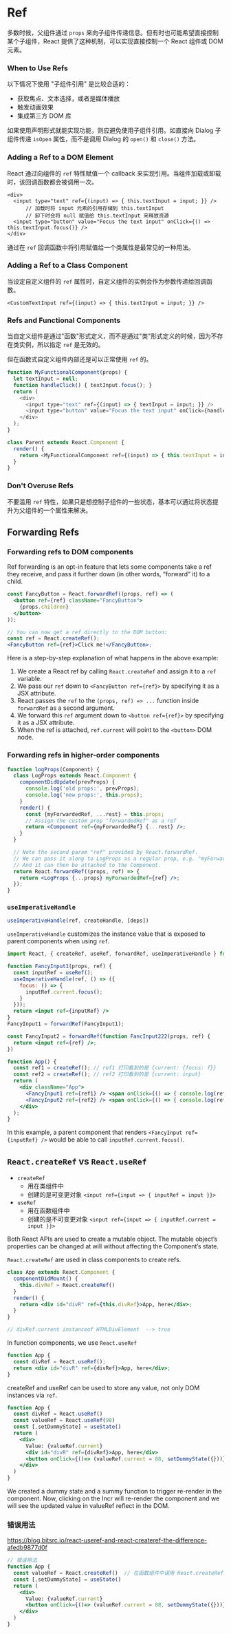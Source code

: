# Ref

多数时候，父组件通过 `props` 来向子组件传递信息。但有时也可能希望直接控制某个子组件，React 提供了这种机制，可以实现直接控制一个 React 组件或 DOM 元素。

### When to Use Refs

以下情况下使用 "子组件引用" 是比较合适的：
  * 获取焦点、文本选择，或者是媒体播放
  * 触发动画效果
  * 集成第三方 DOM 库

如果使用声明形式就能实现功能，则应避免使用子组件引用。如直接向 Dialog 子组件传递 `isOpen` 属性，而不是调用 Dialog 的 `open()` 和 `close()` 方法。

### Adding a Ref to a DOM Element

React 通过向组件的 `ref` 特性赋值一个 callback 来实现引用。当组件加载或卸载时，该回调函数都会被调用一次。

```
<div>
  <input type="text" ref={(input) => { this.textInput = input; }} />
      // 加载时将 input 元素的引用存储到 this.textInput
      // 卸下时会将 null 赋值给 this.textInput 来释放资源
  <input type="button" value="Focus the text input" onClick={() => this.textInput.focus()} />
</div>
```

通过在 `ref` 回调函数中将引用赋值给一个类属性是最常见的一种用法。

### Adding a Ref to a Class Component

当设定自定义组件的 `ref` 属性时，自定义组件的实例会作为参数传递给回调函数。

```
<CustomTextInput ref={(input) => { this.textInput = input; }} />
```

### Refs and Functional Components

当自定义组件是通过"函数"形式定义，而不是通过"类"形式定义的时候，因为不存在类实例，所以指定 `ref` 是无效的。

但在函数式自定义组件内部还是可以正常使用 `ref` 的。

```js
function MyFunctionalComponent(props) {
  let textInput = null;
  function handleClick() { textInput.focus(); }
  return (
    <div>
      <input type="text" ref={(input) => { textInput = input; }} />                // 有效
      <input type="button" value="Focus the text input" onClick={handleClick} />
    </div>
  );
}

class Parent extends React.Component {
  render() {
    return <MyFunctionalComponent ref={(input) => { this.textInput = input; }} />;  // 无效
  }
}
```

### Don't Overuse Refs

不要滥用 `ref` 特性，如果只是想控制子组件的一些状态，基本可以通过将状态提升为父组件的一个属性来解决。


## Forwarding Refs

### Forwarding refs to DOM components

Ref forwarding is an opt-in feature that lets some components take a ref they receive, and pass it further down (in other words, “forward” it) to a child.

```jsx
const FancyButton = React.forwardRef((props, ref) => (
  <button ref={ref} className="FancyButton">
    {props.children}
  </button>
));

// You can now get a ref directly to the DOM button:
const ref = React.createRef();
<FancyButton ref={ref}>Click me!</FancyButton>;
```

Here is a step-by-step explanation of what happens in the above example:

1. We create a React ref by calling `React.createRef` and assign it to a `ref` variable.
2. We pass our `ref` down to `<FancyButton ref={ref}>` by specifying it as a JSX attribute.
3. React passes the `ref` to the `(props, ref) => ...` function inside `forwardRef` as a second argument.
4. We forward this `ref` argument down to `<button ref={ref}>` by specifying it as a JSX attribute.
5. When the ref is attached, `ref.current` will point to the `<button>` DOM node.

### Forwarding refs in higher-order components

```jsx
function logProps(Component) {
  class LogProps extends React.Component {
    componentDidUpdate(prevProps) {
      console.log('old props:', prevProps);
      console.log('new props:', this.props);
    }
    render() {
      const {myForwardedRef, ...rest} = this.props;
      // Assign the custom prop "forwardedRef" as a ref
      return <Component ref={myForwardedRef} {...rest} />;
    }
  }

  // Note the second param "ref" provided by React.forwardRef.
  // We can pass it along to LogProps as a regular prop, e.g. "myForwardedRef"
  // And it can then be attached to the Component.
  return React.forwardRef((props, ref) => {
    return <LogProps {...props} myForwardedRef={ref} />;
  });
}
```

### `useImperativeHandle`

```jsx
useImperativeHandle(ref, createHandle, [deps])
```

`useImperativeHandle` customizes the instance value that is exposed to parent components when using `ref`.

```jsx
import React, { createRef, useRef, forwardRef, useImperativeHandle } from 'react';

function FancyInput1(props, ref) {
  const inputRef = useRef();
  useImperativeHandle(ref, () => ({
    focus: () => {
      inputRef.current.focus();
    }
  }));
  return <input ref={inputRef} />
}
FancyInput1 = forwardRef(FancyInput1);

const FancyInput2 = forwardRef(function FancInput222(props, ref) {
  return <input ref={ref} />;
})

function App() {
  const ref1 = createRef(); // ref1 打印看到的是 {current: {focus: f}}
  const ref2 = createRef(); // ref2 打印看到的是 {current: input}
  return (
    <div className="App">
      <FancyInput1 ref={ref1} /> <span onClick={() => { console.log(ref1); ref1.current.focus() }}>FOCUS</span>
      <FancyInput2 ref={ref2} /> <span onClick={() => { console.log(ref2); ref2.current.focus() }}>FOCUS</span>
    </div>
  );
}
```

In this example, a parent component that renders `<FancyInput ref={inputRef} />` would be able to call `inputRef.current.focus()`.



## `React.createRef` vs `React.useRef`

* `createRef`
  * 用在类组件中
  * 创建的是可变更对象 `<input ref={input => { inputRef = input }}>`
* `useRef`
  * 用在函数组件中
  * 创建的是不可变更对象 `<input ref={input => { inputRef.current = input }}>`

Both React APIs are used to create a mutable object. The mutable object’s properties can be changed at will without affecting the Component’s state.

`React.createRef` are used in class components to create refs.

```jsx
class App extends React.Component {
  componentDidMount() {
    this.divRef = React.createRef()
  }
  render() {
    return <div id="divR" ref={this.divRef}>App, here</div>;
  }
}

// divRef.current instanceof HTMLDivElement  --> true
```

In function components, we use `React.useRef`

```jsx
function App {
  const divRef = React.useRef();
  return <div id="divR" ref={divRef}>App, here</div>;
}
```

createRef and useRef can be used to store any value, not only DOM instances via `ref`.

```jsx
function App {
  const divRef = React.useRef()
  const valueRef = React.useRef(90)
  const [,setDummyState] = useState()
  return (
    <div>
      Value: {valueRef.current}
      <div id="divR" ref={divRef}>App, here</div>
      <button onClick={()=> (valueRef.current = 88, setDummyState({}))}>Incr</button>
    </div>
  )
}
```

We created a dummy state and a summy function to trigger re-render in the component. Now, clicking on the Incr will re-render the component and we will see the updated value in valueRef reflect in the DOM.

### 错误用法

https://blog.bitsrc.io/react-useref-and-react-createref-the-difference-afedb9877d0f

```jsx
// 错误用法
function App {
  const valueRef = React.createRef()  // 在函数组件中误用 React.createRef() 不会报错，但设置的值会丢失
  const [,setDummyState] = useState()
  return (
    <div>
      Value: {valueRef.current}
      <button onClick={()=> (valueRef.current = 88, setDummyState({}))}>Incr</button>
    </div>
  )
}
```
